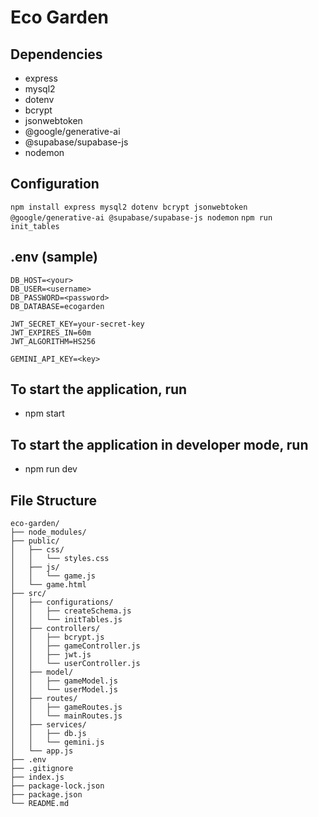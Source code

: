 # Eco Garden

## Dependencies

-   express
-   mysql2
-   dotenv
-   bcrypt
-   jsonwebtoken
-   @google/generative-ai
-   @supabase/supabase-js
-   nodemon

## Configuration
```npm install express mysql2 dotenv bcrypt jsonwebtoken @google/generative-ai @supabase/supabase-js nodemon```
```npm run init_tables```

## .env (sample)

```
DB_HOST=<your>
DB_USER=<username>
DB_PASSWORD=<password>
DB_DATABASE=ecogarden

JWT_SECRET_KEY=your-secret-key
JWT_EXPIRES_IN=60m
JWT_ALGORITHM=HS256

GEMINI_API_KEY=<key>
```

## To start the application, run
-   npm start

## To start the application in developer mode, run
-   npm run dev

## File Structure
```
eco-garden/
├── node_modules/
├── public/
│   ├── css/
│   │   └── styles.css
│   ├── js/
│   │   └── game.js
│   └── game.html
├── src/
│   ├── configurations/
│   │   ├── createSchema.js
│   │   └── initTables.js
│   ├── controllers/
│   │   ├── bcrypt.js
│   │   ├── gameController.js
│   │   ├── jwt.js
│   │   └── userController.js
│   ├── model/
│   │   ├── gameModel.js
│   │   └── userModel.js
│   ├── routes/
│   │   ├── gameRoutes.js
│   │   └── mainRoutes.js
│   ├── services/
│   │   ├── db.js
│   │   └── gemini.js
│   └── app.js
├── .env
├── .gitignore
├── index.js
├── package-lock.json
├── package.json
└── README.md
```